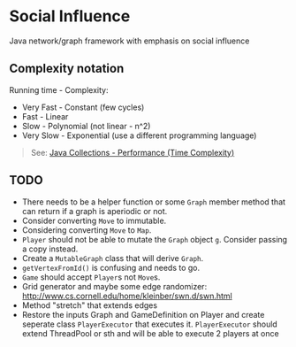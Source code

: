 # Social Influence

Java network/graph framework with emphasis on social influence

## Complexity notation

Running time - Complexity:

* Very Fast - Constant (few cycles)
* Fast - Linear
* Slow - Polynomial (not linear - n^2)
* Very Slow - Exponential (use a different programming language)

> See: [Java Collections - Performance (Time Complexity)](http://infotechgems.blogspot.com/2011/11/java-collections-performance-time.html)

## TODO

- There needs to be a helper function or some `Graph` member method that can return if a graph is aperiodic or not.
- Consider converting `Move` to immutable.
- Considering converting `Move` to `Map`.
- `Player` should not be able to mutate the `Graph` object `g`. Consider passing a copy instead.
- Create a `MutableGraph` class that will derive `Graph`. 
- `getVertexFromId()` is confusing and needs to go.
- `Game` should accept `Player`s not `Move`s.
- Grid generator and maybe some edge randomizer: http://www.cs.cornell.edu/home/kleinber/swn.d/swn.html
- Method "stretch" that extends edges
- Restore the inputs Graph and GameDefinition on Player and create seperate class `PlayerExecutor` that executes it. `PlayerExecutor` should extend ThreadPool or sth and will be able to execute 2 players at once